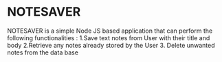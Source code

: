 # NOTESAVER
NOTESAVER is a simple Node JS based application that can perform the following functionalities : 1.Save text notes from User with their title and body 2.Retrieve any notes already stored by the User 3. Delete unwanted notes from the data base 
